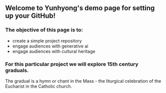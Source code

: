 ## Welcome to Yunhyong's demo page for setting up your GitHub!
### The objective of this page is to:
- create a simple project repository
- engage audiences with generative ai
- engage audiences with cultural heritage

### For this particular project we will explore 15th century graduals. 

The gradual is a hymn or chant in the Mass - the liturgical celebration of the Eucharist in the Catholic church.
